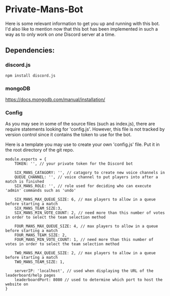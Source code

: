 # Private-Mans-Bot

Here is some relevant information to get you up and running with this bot. I'd also like to mention now that this bot has been implemented in such a way as to only work on *one* Discord server at a time.

## Dependencies:

### discord.js
```npm install discord.js```

### mongoDB
https://docs.mongodb.com/manual/installation/


### Config
As you may see in some of the source files (such as index.js), there are require statements looking for 'config.js'. However, this file is not tracked by version control since it contains the token to use for the bot.

Here is a template you may use to create your own 'config.js' file. Put it in the root directory of the git repo.

```
module.exports = {
    TOKEN: '', // your private token for the Discord bot
    
    SIX_MANS_CATAGORY: '', // catagory to create new voice channels in
    QUEUE_CHANNEL: '', // voice channel to put players into after a match is finished
    SIX_MANS_ROLE: '', // role used for deciding who can execute 'admin' commands such as 'undo'
    
    SIX_MANS_MAX_QUEUE_SIZE: 6, // max players to allow in a queue before starting a match
    SIX_MANS_TEAM_SIZE:3,
    SIX_MANS_MIN_VOTE_COUNT: 2, // need more than this number of votes in order to select the team selection method

    FOUR_MANS_MAX_QUEUE_SIZE: 4, // max players to allow in a queue before starting a match
    FOUR_MANS_TEAM_SIZE: 2,
    FOUR_MANS_MIN_VOTE_COUNT: 1, // need more than this number of votes in order to select the team selection method

    TWO_MANS_MAX_QUEUE_SIZE: 2, // max players to allow in a queue before starting a match
    TWO_MANS_TEAM_SIZE: 1,

    serverIP: 'localhost', // used when displaying the URL of the leaderboard/help pages
    leaderboardPort: 8080 // used to determine which port to host the website on
}
```

